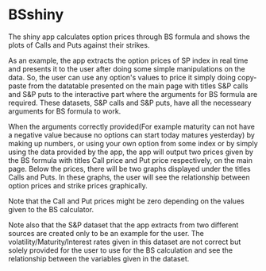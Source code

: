 # BSshiny

The shiny app calculates option prices through BS formula and shows the plots of Calls and Puts against their strikes.

As an example, the app extracts the option prices of SP index in real time and presents it to the user after doing some simple manipulations on the data. So, the user can use any option's values to price it simply doing copy-paste from the datatable presented on the main page with titles S&P calls and S&P puts to the interactive part where the arguments for BS formula are required. These datasets, S&P calls and S&P puts, have all the necesseary arguments for BS formula to work.

When the arguments correctly provided(For example maturity can not have a negative value because no options can start today matures yesterday) by making up numbers, or using your own option from some index or by  simply using the data provided by the app, the app will output two prices given by the BS formula with titles Call price and Put price respectively, on the main page. Below the prices, there will be two graphs displayed under the titles Calls and Puts. In these graphs, the user will see the relationship between option prices and strike prices graphically.


Note that the Call and Put prices might be zero depending on the values given to the BS calculator.


Note also that the S&P dataset that the app extracts from two different sources are created only to be an example for the user. The volatility/Maturity/Interest rates given in this dataset are not correct but solely provided for the user to use for the BS calculation and see the relationship between the variables given in the dataset.
